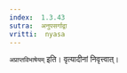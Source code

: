 ```yaml
---
index:  1.3.43
sutra:  अनुपसर्गाद्वा
vritti:  nyasa
---
```


`अप्राप्तविभाषेयम्` इति। वृत्यादीनां निवृत्त्वात्।

